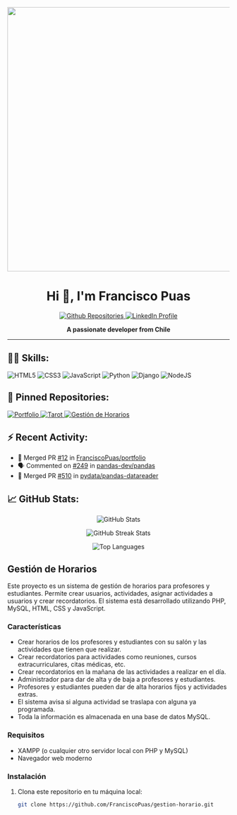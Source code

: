 <p align="center">
  <img src="https://github.com/FranciscoPuas/FranciscoPuas/assets/116049369/80bdb808-6d42-48eb-b293-747366034964.png" width="600">
</p>
<h1 align="center">Hi 👋, I'm Francisco Puas</h1>

<p align="center">
  <a href="https://github.com/FranciscoPuas?tab=repositories" target="_blank">
    <img src="https://img.shields.io/badge/repo-Github-000?style=for-the-badge&logo=github&logoColor=white" alt="Github Repositories">
  </a>
  <a href="https://www.linkedin.com/in/francisco-puas/" target="_blank">
    <img src="https://img.shields.io/badge/linkedin-Connect-0077b5?style=for-the-badge&logo=linkedin&logoColor=white" alt="LinkedIn Profile">
  </a>  
</p>

<p align="center">
  <strong>A passionate developer from Chile</strong>  
</p>

<hr>

<h2>👨‍💻 Skills:</h2>

<p>
  <img src="https://img.shields.io/badge/html5-Language-E34F26?style=for-the-badge&logo=html5&logoColor=white" alt="HTML5">
  <img src="https://img.shields.io/badge/css3-Language-1572B6?style=for-the-badge&logo=css3&logoColor=white" alt="CSS3">
  <img src="https://img.shields.io/badge/javascript-Language-F7DF1E?style=for-the-badge&logo=javascript&logoColor=white" alt="JavaScript">
  <img src="https://img.shields.io/badge/python-Language-3776AB?style=for-the-badge&logo=python&logoColor=white" alt="Python">
  <img src="https://img.shields.io/badge/django-Framework-092E20?style=for-the-badge&logo=django&logoColor=white" alt="Django">
  <img src="https://img.shields.io/badge/node.js-Technology-339933?style=for-the-badge&logo=nodedotjs&logoColor=white" alt="NodeJS">
</p>

<h2>📌 Pinned Repositories:</h2>

<a href="https://github.com/FranciscoPuas/fpuas_portafolio">
  <img src="https://github-readme-stats.vercel.app/api/pin/?username=FranciscoPuas&repo=fpuas_portafolio&theme=tokyonight" alt="Portfolio"> 
</a>

<a href="https://github.com/FranciscoPuas/tarot">
  <img src="https://github-readme-stats.vercel.app/api/pin/?username=FranciscoPuas&repo=tarot&theme=tokyonight" alt="Tarot">
</a>

<a href="https://github.com/FranciscoPuas/gestion-horario">
  <img src="https://github-readme-stats.vercel.app/api/pin/?username=FranciscoPuas&repo=gestion-horario&theme=tokyonight" alt="Gestión de Horarios">
</a>

<h2>⚡ Recent Activity:</h2>

<!--RECENT_ACTIVITY:start-->
- 🎉 Merged PR [#12](https://github.com/FranciscoPuas/portfolio/pull/12) in [FranciscoPuas/portfolio](https://github.com/FranciscoPuas/portfolio)
- 🗣 Commented on [#249](https://github.com/pandas-dev/pandas/issues/249) in [pandas-dev/pandas](https://github.com/pandas-dev/pandas)
- 🎉 Merged PR [#510](https://github.com/pydata/pandas-datareader/pull/510) in [pydata/pandas-datareader](https://github.com/pydata/pandas-datareader) 
<!--RECENT_ACTIVITY:end-->

<h2>📈 GitHub Stats:</h2>

<p align="center">
  <img src="https://github-readme-stats.vercel.app/api?username=FranciscoPuas&count_private=true&show_icons=true&theme=tokyonight" alt="GitHub Stats">
</p>

<p align="center">
  <img src="https://github-readme-streak-stats.herokuapp.com/?user=FranciscoPuas&theme=tokyonight" alt="GitHub Streak Stats">
</p>

<p align="center">
  <img src="https://github-readme-stats.vercel.app/api/top-langs/?username=FranciscoPuas&layout=compact&theme=tokyonight" alt="Top Languages"> 
</p>

## Gestión de Horarios

Este proyecto es un sistema de gestión de horarios para profesores y estudiantes. Permite crear usuarios, actividades, asignar actividades a usuarios y crear recordatorios. El sistema está desarrollado utilizando PHP, MySQL, HTML, CSS y JavaScript.

### Características

- Crear horarios de los profesores y estudiantes con su salón y las actividades que tienen que realizar.
- Crear recordatorios para actividades como reuniones, cursos extracurriculares, citas médicas, etc.
- Crear recordatorios en la mañana de las actividades a realizar en el día.
- Administrador para dar de alta y de baja a profesores y estudiantes.
- Profesores y estudiantes pueden dar de alta horarios fijos y actividades extras.
- El sistema avisa si alguna actividad se traslapa con alguna ya programada.
- Toda la información es almacenada en una base de datos MySQL.

### Requisitos

- XAMPP (o cualquier otro servidor local con PHP y MySQL)
- Navegador web moderno

### Instalación

1. Clona este repositorio en tu máquina local:

   ```sh
   git clone https://github.com/FranciscoPuas/gestion-horario.git
